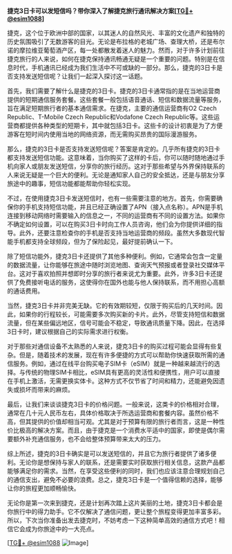 **捷克3日卡可以发短信吗？带你深入了解捷克旅行通讯解决方案[[TG💪+ @esim1088](https://t.me/s/esim1088)]**

捷克，这个位于欧洲中部的国家，以其迷人的自然风光、丰富的文化遗产和独特的历史氛围吸引了无数游客的目光。无论是布拉格的老城广场、查理大桥，还是布尔诺的摩拉维亚葡萄酒产区，每一处都散发着迷人的魅力。然而，对于许多计划前往捷克旅行的人来说，如何在捷克保持通讯畅通无疑是一个重要的问题。特别是在信息时代，手机通讯已经成为我们生活中不可或缺的一部分。那么，捷克的3日卡是否支持发送短信呢？让我们一起深入探讨这一话题。

首先，我们需要了解什么是捷克的3日卡。捷克的3日卡通常指的是在当地运营商提供的短期通信服务套餐。这些套餐一般包括语音通话、短信和数据流量等服务，旨在满足短期旅行者的基本通信需求。在捷克，主要的通信运营商有O2 Czech Republic、T-Mobile Czech Republic和Vodafone Czech Republic等。这些运营商都提供各种类型的短期卡，其中就包括3日卡。这些卡的设计初衷是为了方便游客在短时间内使用当地的网络资源，而无需购买昂贵的国际漫游服务。

那么，捷克的3日卡是否支持发送短信呢？答案是肯定的。几乎所有捷克的3日卡都支持发送短信功能。这意味着，当你购买了这样的卡后，你可以随时随地通过手机向家人或朋友发送短信，分享你的旅行经历。这对于那些希望与外界保持联系的人来说无疑是一个巨大的便利。无论是通知家人自己的安全抵达，还是与朋友分享旅途中的趣事，短信功能都能帮助你轻松实现。

不过，在使用捷克3日卡发送短信时，也有一些需要注意的地方。首先，你需要确保你的手机支持短信功能，并且已经正确设置了APN（接入点名称）。APN是手机连接到移动网络时需要输入的信息之一，不同的运营商有不同的设置方法。如果你不确定如何设置，可以在购买3日卡时向工作人员咨询，他们会为你提供详细的指导。此外，还要注意检查你的手机是否支持当地运营商的频段。虽然大多数现代智能手机都支持全球频段，但为了保险起见，最好提前确认一下。

除了短信功能外，捷克3日卡还提供了其他多种便利。例如，它通常会包含一定量的数据流量，让你能够在旅途中随时浏览地图、查询天气预报或者登录社交媒体平台。这对于喜欢拍照并想即时分享的旅行者来说尤为重要。此外，许多3日卡还提供了免费接听电话的服务，这使得你在国外也能与他人保持联系，而不用担心高额的通话费用。

当然，捷克3日卡并非完美无缺。它的有效期较短，仅限于购买后的几天时间。因此，如果你的行程较长，可能需要多次购买新的卡片。此外，尽管支持短信和数据流量，但在某些偏远地区，信号可能会不稳定，导致通讯质量下降。因此，在选择3日卡时，建议根据自己的实际需求进行权衡。

对于那些对通信设备不太熟悉的人来说，捷克3日卡的购买过程可能会显得有些复杂。但是，随着技术的发展，现在有许多便捷的方式可以帮助你快速获取所需的通信服务。例如，通过在线平台购买电子SIM卡（eSIM）就是一种越来越流行的选择。与传统的物理SIM卡相比，eSIM具有更高的灵活性和便携性，用户可以直接在手机上激活，无需更换实体卡。这种方式不仅节省了时间和精力，还能避免因遗失或损坏而带来的麻烦。

最后，让我们来谈谈捷克3日卡的价格问题。一般来说，这类卡的价格相对合理，通常在几十元人民币左右，具体价格取决于所选运营商和套餐内容。虽然价格不高，但其提供的价值却相当可观。尤其是对于预算有限的旅行者而言，这是一种性价比极高的解决方案。而且，由于捷克是一个消费水平适中的国家，即使是偶尔需要额外补充通信服务，也不会给整体预算带来太大的压力。

综上所述，捷克的3日卡确实是可以发送短信的，并且它为旅行者提供了诸多便利。无论你是想保持与家人的联系，还是需要实时获取旅行相关信息，这款产品都能够满足你的需求。当然，在享受这些便利的同时，我们也应该注意合理规划自己的通信支出，避免不必要的浪费。总之，捷克3日卡是一个值得信赖的选择，能够让你的旅程更加顺畅愉快。

无论你是第一次来到捷克，还是计划再次踏上这片美丽的土地，捷克3日卡都会是你旅行中的得力助手。它不仅解决了通信问题，更让整个旅程变得更加丰富多彩。所以，下次当你准备出发去捷克时，不妨考虑一下这种简单高效的通信方式吧！相信它会成为你旅途中的一大亮点。

[[TG💪+ @esim1088](https://t.me/s/esim1088) ![Image](https://i.postimg.cc/4NQfJmqS/Snipaste-2025-05-13-00-14-12.png)]